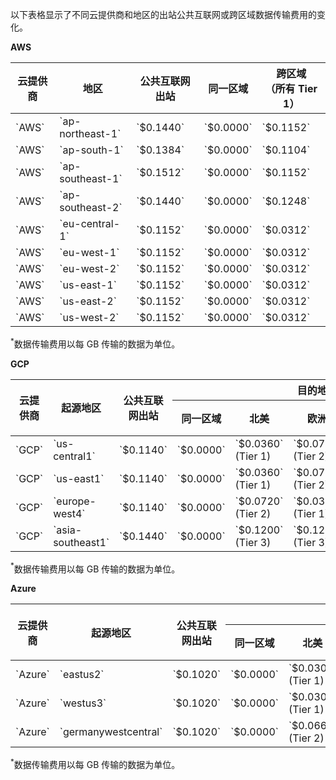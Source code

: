 以下表格显示了不同云提供商和地区的出站公共互联网或跨区域数据传输费用的变化。

**AWS**

<table style={{ textAlign: 'center' }}>
    <thead >
        <tr>
            <th>云提供商</th>
            <th>地区</th>
            <th>公共互联网出站</th>
            <th>同一区域</th>
            <th>跨区域 <br/>（所有 Tier 1）</th>
        </tr>
    </thead>
    <tbody>
        <tr>
            <td>`AWS`</td>
            <td>`ap-northeast-1`</td>
            <td>`$0.1440`</td>
            <td>`$0.0000`</td>
            <td>`$0.1152`</td>
        </tr>
        <tr>
            <td>`AWS`</td>
            <td>`ap-south-1`</td>
            <td>`$0.1384`</td>
            <td>`$0.0000`</td>
            <td>`$0.1104`</td>
        </tr>
        <tr>
            <td>`AWS`</td>
            <td>`ap-southeast-1`</td>
            <td>`$0.1512`</td>
            <td>`$0.0000`</td>
            <td>`$0.1152`</td>
        </tr>
        <tr>
            <td>`AWS`</td>
            <td>`ap-southeast-2`</td>
            <td>`$0.1440`</td>
            <td>`$0.0000`</td>
            <td>`$0.1248`</td>
        </tr>
        <tr>
            <td>`AWS`</td>
            <td>`eu-central-1`</td>
            <td>`$0.1152`</td>
            <td>`$0.0000`</td>
            <td>`$0.0312`</td>
        </tr>
        <tr>
            <td>`AWS`</td>
            <td>`eu-west-1`</td>
            <td>`$0.1152`</td>
            <td>`$0.0000`</td>
            <td>`$0.0312`</td>
        </tr>
        <tr>
            <td>`AWS`</td>
            <td>`eu-west-2`</td>
            <td>`$0.1152`</td>
            <td>`$0.0000`</td>
            <td>`$0.0312`</td>
        </tr>
        <tr>
            <td>`AWS`</td>
            <td>`us-east-1`</td>
            <td>`$0.1152`</td>
            <td>`$0.0000`</td>
            <td>`$0.0312`</td>
        </tr>
        <tr>
            <td>`AWS`</td>
            <td>`us-east-2`</td>
            <td>`$0.1152`</td>
            <td>`$0.0000`</td>
            <td>`$0.0312`</td>
        </tr>
        <tr>
            <td>`AWS`</td>
            <td>`us-west-2`</td>
            <td>`$0.1152`</td>
            <td>`$0.0000`</td>
            <td>`$0.0312`</td>
        </tr>
    </tbody>
</table>

$^*$数据传输费用以每 GB 传输的数据为单位。

**GCP**

<table style={{ textAlign: 'center' }}>
    <thead>
    <tr>
        <th rowSpan="2">云提供商</th>
        <th rowSpan="2">起源地区</th>
        <th rowSpan="2">公共互联网出站</th>
        <th colSpan="5">目的地区</th>
    </tr>
    <tr>
        <th>同一区域</th>
        <th>北美</th>
        <th>欧洲</th>
        <th>亚洲，澳大利亚</th>
        <th>中东，南美，非洲</th>
    </tr>
    </thead>
    <tbody>
    <tr>
        <td>`GCP`</td>
        <td>`us-central1`</td>
        <td>`$0.1140`</td>
        <td>`$0.0000`</td>
        <td>`$0.0360` (Tier 1)</td>
        <td>`$0.0720` (Tier 2)</td>
        <td>`$0.1200` (Tier 3)</td>
        <td>`$0.1620` (Tier 4)</td>
    </tr>
    <tr>
        <td>`GCP`</td>
        <td>`us-east1`</td>
        <td>`$0.1140`</td>
        <td>`$0.0000`</td>
        <td>`$0.0360` (Tier 1)</td>
        <td>`$0.0720` (Tier 2)</td>
        <td>`$0.1200` (Tier 3)</td>
        <td>`$0.1620` (Tier 4)</td>
    </tr>
    <tr>
        <td>`GCP`</td>
        <td>`europe-west4`</td>
        <td>`$0.1140`</td>
        <td>`$0.0000`</td>
        <td>`$0.0720` (Tier 2)</td>
        <td>`$0.0360` (Tier 1)</td>
        <td>`$0.1200` (Tier 3)</td>
        <td>`$0.1620` (Tier 4)</td>
    </tr>
    <tr>
        <td>`GCP`</td>
        <td>`asia-southeast1`</td>
        <td>`$0.1440`</td>
        <td>`$0.0000`</td>
        <td>`$0.1200` (Tier 3)</td>
        <td>`$0.1200` (Tier 3)</td>
        <td>`$0.1200` (Tier 3)</td>
        <td>`$0.1620` (Tier 4)</td>
    </tr>
    </tbody>
</table>

$^*$数据传输费用以每 GB 传输的数据为单位。

**Azure**

<table style={{ textAlign: 'center' }}>
    <thead>
    <tr>
        <th rowSpan="2">云提供商</th>
        <th rowSpan="2">起源地区</th>
        <th rowSpan="2">公共互联网出站</th>
        <th colSpan="5">目的地区</th>
    </tr>
    <tr>
        <th>同一区域</th>
        <th>北美</th>
        <th>欧洲</th>
        <th>亚洲，澳大利亚</th>
        <th>中东，南美，非洲</th>
    </tr>
    </thead>
    <tbody>
    <tr>
        <td>`Azure`</td>
        <td>`eastus2`</td>
        <td>`$0.1020`</td>
        <td>`$0.0000`</td>
        <td>`$0.0300` (Tier 1)</td>
        <td>`$0.0660` (Tier 2)</td>
        <td>`$0.0660` (Tier 2)</td>
        <td>`$0.0660` (Tier 2)</td>
    </tr>
    <tr>
        <td>`Azure`</td>
        <td>`westus3`</td>
        <td>`$0.1020`</td>
        <td>`$0.0000`</td>
        <td>`$0.0300` (Tier 1)</td>
        <td>`$0.0660` (Tier 2)</td>
        <td>`$0.0660` (Tier 2)</td>
        <td>`$0.0660` (Tier 2)</td>
    </tr>
    <tr>
        <td>`Azure`</td>
        <td>`germanywestcentral`</td>
        <td>`$0.1020`</td>
        <td>`$0.0000`</td>
        <td>`$0.0660` (Tier 2)</td>
        <td>`$0.0300` (Tier 1)</td>
        <td>`$0.0660` (Tier 2)</td>
        <td>`$0.0660` (Tier 2)</td>
    </tr>
    </tbody>
</table>

$^*$数据传输费用以每 GB 传输的数据为单位。
